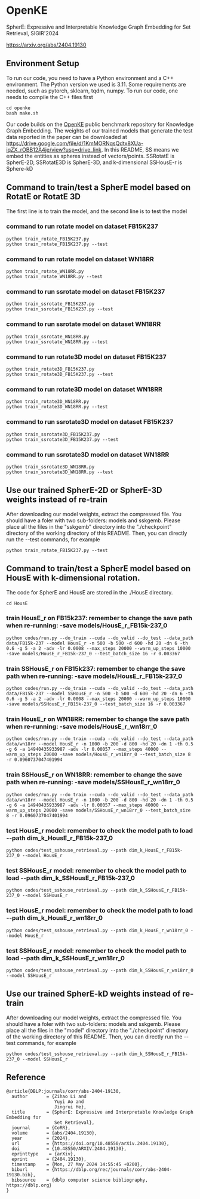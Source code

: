 # OpenKE
SpherE: Expressive and Interpretable Knowledge Graph Embedding for Set Retrieval, SIGIR'2024

https://arxiv.org/abs/2404.19130
## Environment Setup
To run our code, you need to have a Python environment and a C++ environment. The Python version we used is 3.11. Some requirements are needed, such as pytorch, sklearn, tqdm, numpy. To run our code, one needs to compile the C++ files first
```
cd openke
bash make.sh
```
Our code builds on the [OpenKE](https://github.com/thunlp/OpenKE) public benchmark repository for Knowledge Graph Embedding. The weights of our trained models that generate the test data reported in the paper can be downloaded at https://drive.google.com/file/d/1KmMORNqsQdtx8XUa-iqZX_rOBB12A4je/view?usp=drive_link. In this README, SS means we embed the entities as spheres instead of vectors/points. SSRotatE is SpherE-2D, SSRotatE3D is SpherE-3D, and k-dimensional SSHousE-r is Sphere-kD

## Command to train/test a SpherE model based on RotatE or RotatE 3D
The first line is to train the model, and the second line is to test the model
### command to run rotate model on dataset FB15K237
```
python train_rotate_FB15K237.py
python train_rotate_FB15K237.py --test
```
### command to run rotate model on dataset WN18RR
```
python train_rotate_WN18RR.py
python train_rotate_WN18RR.py --test
```
### command to run ssrotate model on dataset FB15K237
```
python train_ssrotate_FB15K237.py
python train_ssrotate_FB15K237.py --test
```
### command to run ssrotate model on dataset WN18RR
```
python train_ssrotate_WN18RR.py
python train_ssrotate_WN18RR.py --test
```
### command to run rotate3D model on dataset FB15K237
```
python train_rotate3D_FB15K237.py
python train_rotate3D_FB15K237.py --test
```
### command to run rotate3D model on dataset WN18RR
```
python train_rotate3D_WN18RR.py
python train_rotate3D_WN18RR.py --test
```
### command to run ssrotate3D model on dataset FB15K237
```
python train_ssrotate3D_FB15K237.py
python train_ssrotate3D_FB15K237.py --test
```
### command to run ssrotate3D model on dataset WN18RR
```
python train_ssrotate3D_WN18RR.py
python train_ssrotate3D_WN18RR.py --test
```


## Use our trained SpherE-2D or SpherE-3D weights instead of re-train
After downloading our model weights, extract the compressed file. You should have a foler with two sub-folders: models and sskgemb. Please place all the files in the "sskgemb" directory into the "./checkpoint" directory of the working directory of this README. Then, you can directly run the --test commands, for example 
```
python train_rotate_FB15K237.py --test
```


## Command to train/test a SpherE model based on HousE with k-dimensional rotation.
The code for SpherE and HousE are stored in the ./HousE directory.
```
cd HousE
```

### train HousE_r on FB15k237: remember to change the save path when re-running: -save models/HousE_r_FB15k-237_0
```
python codes/run.py --do_train --cuda --do_valid --do_test --data_path data/FB15k-237 --model HousE_r -n 500 -b 500 -d 600 -hd 20 -dn 6 -th 0.6 -g 5 -a 2 -adv -lr 0.0008 --max_steps 20000 --warm_up_steps 10000 -save models/HousE_r_FB15k-237_0 --test_batch_size 16 -r 0.003367
```

### train SSHousE_r on FB15k237: remember to change the save path when re-running: -save models/HousE_r_FB15k-237_0
```
python codes/run.py --do_train --cuda --do_valid --do_test --data_path data/FB15k-237 --model SSHousE_r -n 500 -b 500 -d 600 -hd 20 -dn 6 -th 0.6 -g 5 -a 2 -adv -lr 0.0008 --max_steps 20000 --warm_up_steps 10000 -save models/SSHousE_r_FB15k-237_0 --test_batch_size 16 -r 0.003367
```

### train HousE_r on WN18RR: remember to change the save path when re-running: -save models/HousE_r_wn18rr_0
```
python codes/run.py --do_train --cuda --do_valid --do_test --data_path data/wn18rr --model HousE_r -n 1000 -b 200 -d 800 -hd 20 -dn 1 -th 0.5 -g 6 -a 14940435933987 -adv -lr 0.00057 --max_steps 40000 --warm_up_steps 20000 -save models/HousE_r_wn18rr_0 --test_batch_size 8 -r 0.0960737047401994
```

### train SSHousE_r on WN18RR: remember to change the save path when re-running: -save models/SSHousE_r_wn18rr_0
```
python codes/run.py --do_train --cuda --do_valid --do_test --data_path data/wn18rr --model HousE_r -n 1000 -b 200 -d 800 -hd 20 -dn 1 -th 0.5 -g 6 -a 14940435933987 -adv -lr 0.00057 --max_steps 40000 --warm_up_steps 20000 -save models/SSHousE_r_wn18rr_0 --test_batch_size 8 -r 0.0960737047401994
```


### test HousE_r model: remember to check the model path to load --path dim_k_HousE_r_FB15k-237_0
```
python codes/test_sshouse_retrieval.py --path dim_k_HousE_r_FB15k-237_0 --model HousE_r
```

### test SSHousE_r model: remember to check the model path to load --path dim_k_SSHousE_r_FB15k-237_0
```
python codes/test_sshouse_retrieval.py --path dim_k_SSHousE_r_FB15k-237_0 --model SSHousE_r
```


### test HousE_r model: remember to check the model path to load --path dim_k_HousE_r_wn18rr_0
```
python codes/test_sshouse_retrieval.py --path dim_k_HousE_r_wn18rr_0 --model HousE_r
```

### test SSHousE_r model: remember to check the model path to load --path dim_k_SSHousE_r_wn18rr_0
```
python codes/test_sshouse_retrieval.py --path dim_k_SSHousE_r_wn18rr_0 --model SSHousE_r
```


## Use our trained SpherE-kD weights instead of re-train
After downloading our model weights, extract the compressed file. You should have a foler with two sub-folders: models and sskgemb. Please place all the files in the "model" directory into the "./checkpoint" directory of the working directory of this README. Then, you can directly run the --test commands, for example 
```
python codes/test_sshouse_retrieval.py --path dim_k_SSHousE_r_FB15k-237_0 --model SSHousE_r
```


## Reference
```
@article{DBLP:journals/corr/abs-2404-19130,
  author       = {Zihao Li and
                  Yuyi Ao and
                  Jingrui He},
  title        = {SpherE: Expressive and Interpretable Knowledge Graph Embedding for
                  Set Retrieval},
  journal      = {CoRR},
  volume       = {abs/2404.19130},
  year         = {2024},
  url          = {https://doi.org/10.48550/arXiv.2404.19130},
  doi          = {10.48550/ARXIV.2404.19130},
  eprinttype    = {arXiv},
  eprint       = {2404.19130},
  timestamp    = {Mon, 27 May 2024 14:55:45 +0200},
  biburl       = {https://dblp.org/rec/journals/corr/abs-2404-19130.bib},
  bibsource    = {dblp computer science bibliography, https://dblp.org}
}
```